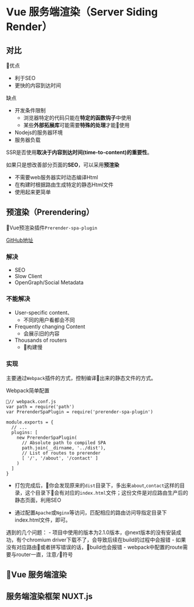 # Vue 服务端渲染（Server Siding Render）


## 对比
优点
- 利于SEO
- 更快的内容到达时间

缺点
- 开发条件限制
    - 浏览器特定的代码只能在**特定的函数钩子**中使用
    - 某些**外部拓展库**可能需要**特殊的处理**才能使用
- Nodejs的服务器环境
- 服务器负载

SSR是否使用**取决于内容到达时间(time-to-content)的重要性**。

如果只是想改善部分页面的**SEO**，可以采用**预渲染**
- 不需要web服务器实时动态编译Html
- 在构建时根据路由生成特定的静态Html文件
- 使用起来更简单

## 预渲染（Prerendering）
Vue预渲染插件`Prerender-spa-plugin`

[GitHub地址](https://github.com/chrisvfritz/prerender-spa-plugin)

### 解决
- SEO
- Slow Client
- OpenGraph/Social Metadata

### 不能解决
- User-specific content、
    - 不同的用户看都会不同
- Frequently changing Content
    - 会展示旧的内容
- Thousands of routers
    - 构建慢


### 实现
主要通过`Webpack`插件的方式，控制编译出来的静态文件的方式。

Webpack简单配置
```
// webpack.conf.js
var path = require('path')
var PrerenderSpaPlugin = require('prerender-spa-plugin')
 
module.exports = {
  // ...
  plugins: [
    new PrerenderSpaPlugin(
      // Absolute path to compiled SPA
      path.join(__dirname, '../dist'),
      // List of routes to prerender
      [ '/', '/about', '/contact' ]
    )
  ]
}
```

- 打包完成后，你会发现原来的`dist`目录下，多出来`about`,`contact`这样的目录，这个目录下会有对应的`index.html`文件；这份文件是对应路由生产后的静态页面，利用SEO

- 通过配置`Apache`或`Nginx`等访问，匹配相应的路由访问导指定目录下index.html文件，即可。



遇到的几个问题：
    - 项目中使用的版本为2.1.0版本，@next版本的没有安装成功，有个chromium driver下载不了，会导致后续在build的过程中会报错
    - 如果没有对应路由或者拼写错误的话，build也会报错
    - webpack中配置的route需要与router一直，注意`/`符号

## Vue 服务端渲染


## 服务端渲染框架 NUXT.js